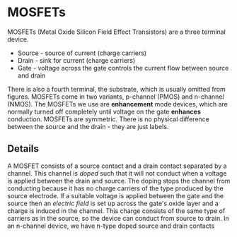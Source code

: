 # MOSFETs
MOSFETs (Metal Oxide Silicon Field Effect Transistors) are a three terminal device.
- Source - source of current (charge carriers)
- Drain - sink for current (charge carriers)
- Gate - voltage across the gate controls the current flow between source and drain

There is also a fourth terminal, the substrate, which is usually omitted from figures. 
MOSFETs come in two variants, p-channel (PMOS) and n-channel (NMOS).
The MOSFETs we use are **enhancement** mode devices, which are normally turned off completely until voltage on the gate **enhances** conduction.
MOSFETs are symmetric. There is no physical difference between the source and the drain - they are just labels. 

## Details
A MOSFET consists of a source contact and a drain contact separated by a channel. This channel is *doped* such that it will not conduct when a voltage is applied between the drain and source. The doping stops the channel from conducting because it has no charge carriers of the type produced by the source electrode. If a suitable voltage is applied between the gate and the source then an *electric field* is set up across the gate's oxide layer and a charge is induced in the channel. This charge consists of the same type of carriers as in the source, so the device can conduct from source to drain.
In an n-channel device, we have n-type doped source and drain contacts
